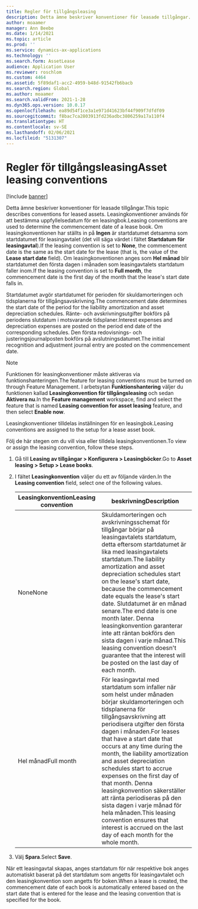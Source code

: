```yaml
---
title: Regler för tillgångsleasing
description: Detta ämne beskriver konventioner för leasade tillgångar.
author: moaamer
manager: Ann Beebe
ms.date: 1/14/2021
ms.topic: article
ms.prod: ''
ms.service: dynamics-ax-applications
ms.technology: ''
ms.search.form: AssetLease
audience: Application User
ms.reviewer: roschlom
ms.custom: 4464
ms.assetid: 5f89daf1-acc2-4959-b48d-91542fb6bacb
ms.search.region: Global
ms.author: moaamer
ms.search.validFrom: 2021-1-28
ms.dyn365.ops.version: 10.0.17
ms.openlocfilehash: ea89d54f1ce3a1e971d41623bf44f909f7dfdf09
ms.sourcegitcommit: f8bac7ca2803913fd236adbc3806259a17a110f4
ms.translationtype: HT
ms.contentlocale: sv-SE
ms.lasthandoff: 02/06/2021
ms.locfileid: "5131307"
---
```

# <a name="asset-leasing-conventions"></a><span data-ttu-id="bdd30-103">Regler för tillgångsleasing</span><span class="sxs-lookup"><span data-stu-id="bdd30-103">Asset leasing conventions</span></span>

[!include [banner](../includes/banner.md)]

<span data-ttu-id="bdd30-104">Detta ämne beskriver konventioner för leasade tillgångar.</span><span class="sxs-lookup"><span data-stu-id="bdd30-104">This topic describes conventions for leased assets.</span></span> <span data-ttu-id="bdd30-105">Leasingkonventioner används för att bestämma uppfyllelsedatum för en leasingbok.</span><span class="sxs-lookup"><span data-stu-id="bdd30-105">Leasing conventions are used to determine the commencement date of a lease book.</span></span> <span data-ttu-id="bdd30-106">Om leasingkonventionen har ställts in på **Ingen** är startdatumet detsamma som startdatumet för leasingavtalet (det vill säga värdet i fältet **Startdatum för leasingavtal**).</span><span class="sxs-lookup"><span data-stu-id="bdd30-106">If the leasing convention is set to **None**, the commencement date is the same as the start date for the lease (that is, the value of the **Lease start date** field).</span></span> <span data-ttu-id="bdd30-107">Om leasingkonventionen anges som **Hel månad** blir startdatumet den första dagen i månaden som leasingavtalets startdatum faller inom.</span><span class="sxs-lookup"><span data-stu-id="bdd30-107">If the leasing convention is set to **Full month**, the commencement date is the first day of the month that the lease's start date falls in.</span></span>

<span data-ttu-id="bdd30-108">Startdatumet avgör startdatumet för perioden för skuldamorteringen och tidsplanerna för tillgångsavskrivning.</span><span class="sxs-lookup"><span data-stu-id="bdd30-108">The commencement date determines the start date of the period for the liability amortization and asset depreciation schedules.</span></span> <span data-ttu-id="bdd30-109">Ränte- och avskrivningsutgifter bokförs på periodens slutdatum i motsvarande tidsplaner.</span><span class="sxs-lookup"><span data-stu-id="bdd30-109">Interest expenses and depreciation expenses are posted on the period end date of the corresponding schedules.</span></span> <span data-ttu-id="bdd30-110">Den första redovisnings- och justeringsjournalposten bokförs på avslutningsdatumet.</span><span class="sxs-lookup"><span data-stu-id="bdd30-110">The initial recognition and adjustment journal entry are posted on the commencement date.</span></span>

> [!NOTE]
> <span data-ttu-id="bdd30-111">Funktionen för leasingkonventioner måste aktiveras via funktionshanteringen.</span><span class="sxs-lookup"><span data-stu-id="bdd30-111">The feature for leasing conventions must be turned on through Feature Management.</span></span> <span data-ttu-id="bdd30-112">I arbetsytan **Funktionshantering** väljer du funktionen kallad **Leasingkonvention för tillgångsleasing** och sedan **Aktivera nu**.</span><span class="sxs-lookup"><span data-stu-id="bdd30-112">In the **Feature management** workspace, find and select the feature that is named **Leasing convention for asset leasing** feature, and then select **Enable now**.</span></span>

<span data-ttu-id="bdd30-113">Leasingkonventioner tilldelas inställningen för en leasingbok.</span><span class="sxs-lookup"><span data-stu-id="bdd30-113">Leasing conventions are assigned to the setup for a lease asset book.</span></span>

<span data-ttu-id="bdd30-114">Följ de här stegen om du vill visa eller tilldela leasingkonventionen.</span><span class="sxs-lookup"><span data-stu-id="bdd30-114">To view or assign the leasing convention, follow these steps.</span></span>

1. <span data-ttu-id="bdd30-115">Gå till **Leasing av tillgångar \> Konfigurera \> Leasingböcker**.</span><span class="sxs-lookup"><span data-stu-id="bdd30-115">Go to **Asset leasing \> Setup \> Lease books**.</span></span>
2. <span data-ttu-id="bdd30-116">I fältet **Leasingkonvention** väljer du ett av följande värden.</span><span class="sxs-lookup"><span data-stu-id="bdd30-116">In the **Leasing convention** field, select one of the following values.</span></span>

    | <span data-ttu-id="bdd30-117">Leasingkonvention</span><span class="sxs-lookup"><span data-stu-id="bdd30-117">Leasing convention</span></span> | <span data-ttu-id="bdd30-118">beskrivning</span><span class="sxs-lookup"><span data-stu-id="bdd30-118">Description</span></span> |
    |--------------------|-------------|
    | <span data-ttu-id="bdd30-119">None</span><span class="sxs-lookup"><span data-stu-id="bdd30-119">None</span></span>               | <span data-ttu-id="bdd30-120">Skuldamorteringen och avskrivningsschemat för tillgångar börjar på leasingavtalets startdatum, detta eftersom startdatumet är lika med leasingavtalets startdatum.</span><span class="sxs-lookup"><span data-stu-id="bdd30-120">The liability amortization and asset depreciation schedules start on the lease's start date, because the commencement date equals the lease's start date.</span></span> <span data-ttu-id="bdd30-121">Slutdatumet är en månad senare.</span><span class="sxs-lookup"><span data-stu-id="bdd30-121">The end date is one month later.</span></span> <span data-ttu-id="bdd30-122">Denna leasingkonvention garanterar inte att räntan bokförs den sista dagen i varje månad.</span><span class="sxs-lookup"><span data-stu-id="bdd30-122">This leasing convention doesn't guarantee that the interest will be posted on the last day of each month.</span></span> |
    | <span data-ttu-id="bdd30-123">Hel månad</span><span class="sxs-lookup"><span data-stu-id="bdd30-123">Full month</span></span>         | <span data-ttu-id="bdd30-124">För leasingavtal med startdatum som infaller när som helst under månaden börjar skuldamorteringen och tidsplanerna för tillgångsavskrivning att periodisera utgifter den första dagen i månaden.</span><span class="sxs-lookup"><span data-stu-id="bdd30-124">For leases that have a start date that occurs at any time during the month, the liability amortization and asset depreciation schedules start to accrue expenses on the first day of that month.</span></span> <span data-ttu-id="bdd30-125">Denna leasingkonvention säkerställer att ränta periodiseras på den sista dagen i varje månad för hela månaden.</span><span class="sxs-lookup"><span data-stu-id="bdd30-125">This leasing convention ensures that interest is accrued on the last day of each month for the whole month.</span></span> |

3. <span data-ttu-id="bdd30-126">Välj **Spara**.</span><span class="sxs-lookup"><span data-stu-id="bdd30-126">Select **Save**.</span></span>

<span data-ttu-id="bdd30-127">När ett leasingavtal skapas, anges startdatum för när respektive bok anges automatiskt baserat på det startdatum som angetts för leasingavtalet och den leasingkonvention som angetts för boken.</span><span class="sxs-lookup"><span data-stu-id="bdd30-127">When a lease is created, the commencement date of each book is automatically entered based on the start date that is entered for the lease and the leasing convention that is specified for the book.</span></span>
